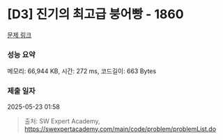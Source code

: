 # [D3] 진기의 최고급 붕어빵 - 1860 

[문제 링크](https://swexpertacademy.com/main/code/problem/problemDetail.do?contestProbId=AV5LsaaqDzYDFAXc) 

### 성능 요약

메모리: 66,944 KB, 시간: 272 ms, 코드길이: 663 Bytes

### 제출 일자

2025-05-23 01:58



> 출처: SW Expert Academy, https://swexpertacademy.com/main/code/problem/problemList.do